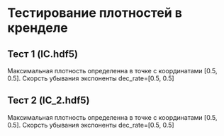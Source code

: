 # Тестирование плотностей в кренделе  

## Тест 1 (IC.hdf5)
Максимальная плотность определенна в точке с координатами [0.5, 0.5]. Скорсть убывания экспоненты dec_rate=[0.5, 0.5]

## Тест 2 (IC_2.hdf5)
Максимальная плотность определенна в точке с координатами [0.5, 0.5]. Скорсть убывания экспоненты dec_rate=[0.5, 0.5]
